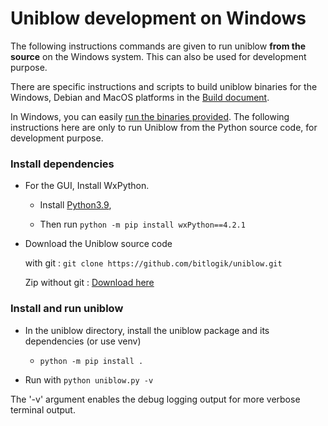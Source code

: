 # Uniblow development on Windows

The following instructions commands are given to run uniblow **from the source** on the Windows system. This can also be used for development purpose.

There are specific instructions and scripts to build uniblow binaries for the
Windows, Debian and MacOS platforms in the [Build document](Build.md).

In Windows, you can easily [run the binaries provided](https://uniblow.org/get). The following instructions here are only to run Uniblow from the Python source code, for development purpose.

### Install dependencies

- For the GUI, Install WxPython.
  
  - Install [Python3.9](https://www.python.org/ftp/python/3.9.13/python-3.9.13-amd64.exe),
  
  - Then run `python -m pip install wxPython==4.2.1`

- Download the Uniblow source code
  
  with git : `git clone https://github.com/bitlogik/uniblow.git`
  
  Zip without git : [Download here](https://github.com/bitlogik/uniblow/archive/refs/heads/master.zip)

### Install and run uniblow

- In the uniblow directory, install the uniblow package and its dependencies (or use venv)
  
  - `python -m pip install .`

- Run with `python uniblow.py -v`

The '-v' argument enables the debug logging output for more verbose terminal
output.
